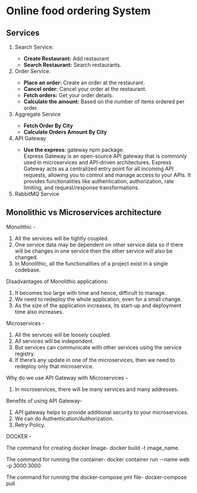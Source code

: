 # Online food ordering System

<h2>Services</h2>
<ol>
<li> Search Service:</li>
<ul>
<li><b>Create Restaurant:</b> Add restaurant</li>
<li><b>Search Restaurant:</b> Search restaurants.</li>
</ul>
<li> Order Service: </li>
<ul>
<li><b>Place an order:</b> Create an order at the restaurant.</li>
<li><b>Cancel order:</b> Cancel your order at the restaurant.</li>
<li><b>Fetch orders:</b> Get your order details.</li>
<li><b>Calculate the amount:</b> Based on the number of items ordered per order.</li>
</ul>
  <li> Aggregate Service</li>
<ul>
<li><b>Fetch Order By City</b></li>
<li><b>Calculate Orders Amount By City</b></li>
</ul>
  <li>API Gateway</li>
<ul>
<li><b>Use the express</b>: gateway npm package.</li>
  Express Gateway is an open-source API gateway that is commonly used in microservices and API-driven architectures.
  Express Gateway acts as a centralized entry point for all incoming API requests, allowing you to control and manage access to your APIs. It provides functionalities like authentication, authorization, rate limiting, and request/response transformations.
</ul>
<li>RabbitMQ Service</li>
</ol>


Monolithic vs Microservices architecture
----------------------------------------

Monolithic - 
1) All the services will be tightly coupled.
2) One service data may be dependent on other service data so if there will be changes in one service then the other service will also be changed.
3) In Monolithic, all the functionalities of a project exist in a single codebase.


Disadvantages of Monolithic applications: 
1) It becomes too large with time and hence, difficult to manage.
2) We need to redeploy the whole application, even for a small change.
3) As the size of the application increases, its start-up and deployment time also increases.


Microservices -
1) All the services will be loosely coupled.
2) All services will be independent.
3) But services can communicate with other services using the service registry.
4) If there’s any update in one of the microservices, then we need to redeploy only that microservice.


Why do we use API Gateway with Microservices - 
1) In microservices, there will be many services and many addresses.

Benefits of using API Gateway-
1) API gateway helps to provide additional security to your microservices.
2) We can do Authentication/Authorization.
3) Retry Policy.


DOCKER -

The command for creating docker Image-
docker build -t image_name.

The command for running the container-
docker container run --name web -p 3000:3000

The command for running the docker-compose.yml file-
docker-compose pull
